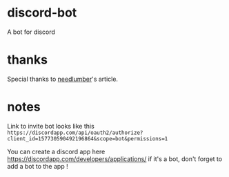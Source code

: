 # discord-bot
A bot for discord

# thanks
Special thanks to [needlumber](https://needlumber.wordpress.com/2018/08/26/how-to-write-a-discord-bot/)'s article.

# notes
Link to invite bot looks like this  
`https://discordapp.com/api/oauth2/authorize?client_id=157730590492196864&scope=bot&permissions=1`

You can create a discord app here https://discordapp.com/developers/applications/ if it's a bot, don't forget to add a bot to the app !
